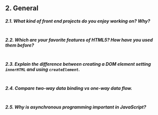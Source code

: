 ## 2. General

##### 2.1. What kind of front end projects do you enjoy working on? Why?

```

```

##### 2.2. Which are your favorite features of HTML5? How have you used them before?

```

```

##### 2.3. Explain the difference between creating a DOM element setting `innerHTML` and using `createElement`.

```

```

##### 2.4. Compare two-way data binding vs one-way data flow.

```

```

##### 2.5. Why is asynchronous programming important in JavaScript?

```

```

